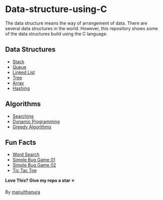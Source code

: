 # Data-structure-using-C
The data structure means the way of arrangement of data. There are several data structures in the world. However, this repository shows some of the data structures build using the C language.

## Data Structures
- [Stack](Stack%20Data%20structure.c)
- [Queue](Queue%20Data%20structure.c)
- [Linked List](Linked%20List%20Data%20structure.c)
- [Tree](Tree%20Data%20structure.c)
- [Array](Array%20Data%20structure.c)
- [Hashing](Hashing%20data%20structure.c)
<!-- - [Graph]() -->
<!-- - [Heap]()
- [Matrix]() -->
<!-- - [Miscellaneous]()
- [Searching and Sorting]()
- [Recursion and Backtracking]()
- [Dynamic Programming]()
- [Bit Manipulation]()
- [Greedy Algorithms]()
- [Pattern Searching]()
- [Geometric Algorithms]()
- [Mathematical Algorithms]()
- [Randomized Algorithms]()
- [Branch and Bound]()
- [Segment Tree]()
- [Trie]()
- [Splay Tree]()
- [Red Black Tree]()
- [B Tree]()
- [AVL Tree]()
- [K Dimensional Tree]()
- [Disjoint Set]()
- [Suffix Array]() -->

## Algorithms
- [Searching](Random%20Numbers%20Search.c)
- [Dynamic Programming](./Dynamic%20programming%20Implementation/README.md)
- [Greedy Algorithms](./Greedy%20Implementation/README.md)

## Fun Facts
- [Word Search](./Examples%20(Algorithms)/the%20word%20search.c)
- [Simple Bug Game 01](./Examples%20(Algorithms)/Simple%20Bug%20Game%2001.c)
- [Simple Bug Game 02](./Examples%20(Algorithms)/Simple%20Bug%20Game%2002.c)
- [Tic Tac Toe](./Examples%20(Algorithms)/Tic%20Tac%20Toe%20Game.c)

**Love This? Give my repo a star :star:**

By [manulthanura](https://github.com/manulthanura)

